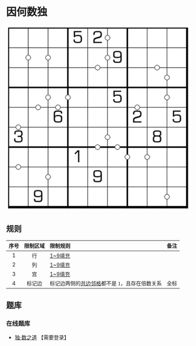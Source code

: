 # 因何数独

![题](../../../../../images/sudoku/因何数独.png)

## 规则

| 序号  | 限制区域 | 限制规则                        | 备注  |
|:---:|:----:|:----------------------------|:---:|
|  1  |  行   | [1~9填充]                    |     |
|  2  |  列   | [1~9填充]                    |     |
|  3  |  宫   | [1~9填充]                    |     |
|  4  | 标记边  | 标记边两侧的[共边邻格]都不是 `1`，且存在倍数关系 | 全标  |

## 题库

### 在线题库

- [独·数之道](http://www.sudokufans.org.cn/lx/game.index.php?type=yh) 【需要登录】

[1~9填充]: ../../../../../rules.md#1to9填充
[共边邻格]: ../../../../../rules.md#共边邻格
